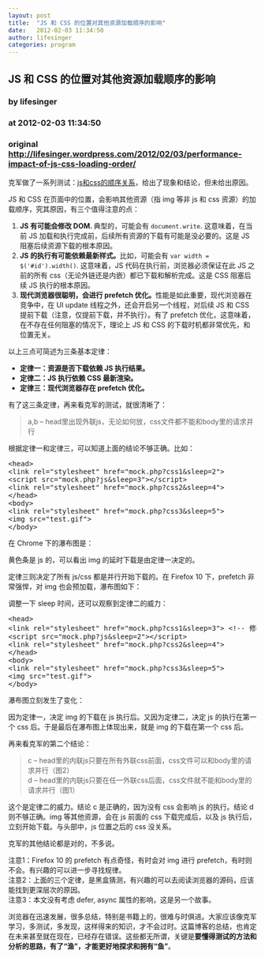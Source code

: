```yaml
---
layout: post
title:  "JS 和 CSS 的位置对其他资源加载顺序的影响"
date:   2012-02-03 11:34:50
author: lifesinger
categories: program
---
```


## JS 和 CSS 的位置对其他资源加载顺序的影响
### by lifesinger
### at 2012-02-03 11:34:50
### original <http://lifesinger.wordpress.com/2012/02/03/performance-impact-of-js-css-loading-order/>

<p>克军做了一系列测试：<a href="http://hikejun.com/blog/2012/02/02/js%E5%92%8Ccss%E7%9A%84%E9%A1%BA%E5%BA%8F%E5%85%B3%E7%B3%BB/">js和css的顺序关系</a>，给出了现象和结论，但未给出原因。</p>
<p>JS 和 CSS 在页面中的位置，会影响其他资源（指 img 等非 js 和 css 资源）的加载顺序，究其原因，有三个值得注意的点：</p>
<ol>
<li><strong>JS 有可能会修改 DOM. </strong>典型的，可能会有 <code>document.write</code>. 这意味着，在当前 JS 加载和执行完成前，后续所有资源的下载有可能是没必要的。这是 JS 阻塞后续资源下载的根本原因。</li>
<li><strong>JS 的执行有可能依赖最新样式。</strong>比如，可能会有 <code>var width = $('#id').width()</code>. 这意味着，JS 代码在执行前，浏览器必须保证在此 JS 之前的所有 css（无论外链还是内嵌）都已下载和解析完成。这是 CSS 阻塞后续 JS 执行的根本原因。</li>
<li><strong>现代浏览器很聪明，会进行 prefetch 优化。</strong>性能是如此重要，现代浏览器在竞争中，在 UI update 线程之外，还会开启另一个线程，对后续 JS 和 CSS 提前下载（注意，仅提前下载，并不执行）。有了 prefetch 优化，这意味着，在不存在任何阻塞的情况下，理论上 JS 和 CSS 的下载时机都非常优先，和位置无关。</li>
</ol>
<p>以上三点可简述为三条基本定律：</p>
<ul>
<li><strong>定律一：资源是否下载依赖 JS 执行结果。</strong></li>
<li><strong>定律二：JS 执行依赖 CSS 最新渲染。</strong></li>
<li><strong>定律三：现代浏览器存在 prefetch 优化。</strong></li>
</ul>
<p>有了这三条定律，再来看克军的测试，就很清晰了：</p>
<blockquote><p>
a,b – head里出现外联js，无论如何放，css文件都不能和body里的请求并行
</p></blockquote>
<p>根据定律一和定律三，可以知道上面的结论不够正确。比如：</p>
<pre>
&lt;head&gt;
&lt;link rel=&quot;stylesheet&quot; href=&quot;mock.php?css1&amp;sleep=2&quot;&gt;
&lt;script src=&quot;mock.php?js&amp;sleep=3&quot;&gt;&lt;/script&gt;
&lt;link rel=&quot;stylesheet&quot; href=&quot;mock.php?css2&amp;sleep=4&quot;&gt;
&lt;/head&gt;
&lt;body&gt;
&lt;link rel=&quot;stylesheet&quot; href=&quot;mock.php?css3&amp;sleep=5&quot;&gt;
&lt;img src=&quot;test.gif&quot;&gt;
&lt;/body&gt;
</pre>
<p>在 Chrome 下的瀑布图是：<br>
<img src="http://lifesinger.files.wordpress.com/2012/02/screen-shot-2012-02-03-at-11-01-20-am.png?w=700" alt=""></p>
<p>黄色条是 js 的，可以看出 img 的延时下载是由定律一决定的。</p>
<p>定律三则决定了所有 js/css 都是并行开始下载的。在 Firefox 10 下，prefetch 非常强悍，对 img 也会预加载，瀑布图如下：<br>
<img src="http://lifesinger.files.wordpress.com/2012/02/screen-shot-2012-02-03-at-11-08-14-am.png?w=700" alt="" title=""></p>
<p>调整一下 sleep 时间，还可以观察到定律二的威力：</p>
<pre>
&lt;head&gt;
&lt;link rel=&quot;stylesheet&quot; href=&quot;mock.php?css1&amp;sleep=3&quot;&gt; &lt;!-- 修改 sleep 值，使其大于 js 的 --&gt;
&lt;script src=&quot;mock.php?js&amp;sleep=2&quot;&gt;&lt;/script&gt;
&lt;link rel=&quot;stylesheet&quot; href=&quot;mock.php?css2&amp;sleep=4&quot;&gt;
&lt;/head&gt;
&lt;body&gt;
&lt;link rel=&quot;stylesheet&quot; href=&quot;mock.php?css3&amp;sleep=5&quot;&gt;
&lt;img src=&quot;test.gif&quot;&gt;
&lt;/body&gt;
</pre>
<p>瀑布图立刻发生了变化：<br>
<img src="http://lifesinger.files.wordpress.com/2012/02/screen-shot-2012-02-03-at-11-14-28-am.png?w=700" alt="" title=""></p>
<p>因为定律一，决定 img 的下载在 js 执行后。又因为定律二，决定 js 的执行在第一个 css 后。于是最后在瀑布图上体现出来，就是 img 的下载在第一个 css 后。</p>
<p>再来看克军的第二个结论：</p>
<blockquote><p>
c – head里的内联js只要在所有外联css前面，css文件可以和body里的请求并行（图2）<br>
d – head里的内联js只要在任一外联css后面，css文件就不能和body里的请求并行（图1）
</p></blockquote>
<p>这个是定律二的威力。结论 c 是正确的，因为没有 css 会影响 js 的执行。结论 d 则不够正确。img 等其他资源，会在 js 前面的 css 下载完成后，以及 js 执行后，立刻开始下载。与头部中，js 位置之后的 css 没关系。</p>
<p>克军的其他结论都是对的，不多说。</p>
<p>注意1：Firefox 10 的 prefetch 有点奇怪，有时会对 img 进行 prefetch，有时则不会。有兴趣的可以进一步寻找规律。<br>
注意2：上面的三个定律，是黑盒猜测，有兴趣的可以去阅读浏览器的源码，应该能找到更深层次的原因。<br>
注意3：本文没有考虑 defer, async 属性的影响，这是另一个故事。</p>
<p>浏览器在迅速发展，很多总结，特别是书籍上的，很难与时俱进。大家应该像克军学习，多测试，多发现，这样得来的知识，才不会过时。这篇博客的总结，也肯定在未来甚至就在现在，已经存在错误。这些都无所谓，关键是<strong>要懂得测试的方法和分析的思路，有了“渔”，才能更好地探求和拥有“鱼”</strong>。</p>
<br>  <img alt="" border="0" src="http://stats.wordpress.com/b.gif?host=lifesinger.wordpress.com&amp;blog=38365&amp;post=688&amp;subd=lifesinger&amp;ref=&amp;feed=1" width="1" height="1">
